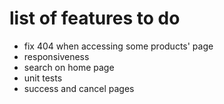 # list of features to do

- fix 404 when accessing some products' page
- responsiveness
- search on home page
- unit tests
- success and cancel pages
